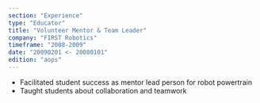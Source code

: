 ```yaml
---
section: "Experience"
type: "Educator"
title: "Volunteer Mentor & Team Leader"
company: "FIRST Robotics"
timeframe: "2008-2009"
date: "20090201 <- 20080101"
edition: "aops"
---
```

- Facilitated student success as mentor lead person for robot powertrain
- Taught students about collaboration and teamwork